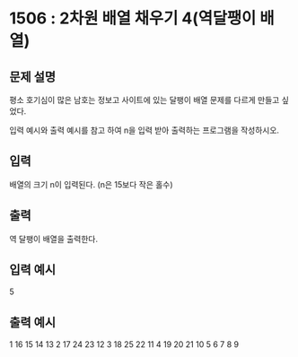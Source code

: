 # 1506 : 2차원 배열 채우기 4(역달팽이 배열)
  
## 문제 설명    
평소 호기심이 많은 남호는 정보고 사이트에 있는 달팽이 배열 문제를 다르게 만들고 싶었다.

입력 예시와 출력 예시를 참고 하여 n을 입력 받아 출력하는 프로그램을 작성하시오.

## 입력
배열의 크기 n이 입력된다. (n은 15보다 작은 홀수)

## 출력
역 달팽이 배열을 출력한다.

## 입력 예시   
5

## 출력 예시
1 16 15 14 13 
2 17 24 23 12 
3 18 25 22 11 
4 19 20 21 10 
5 6 7 8 9 